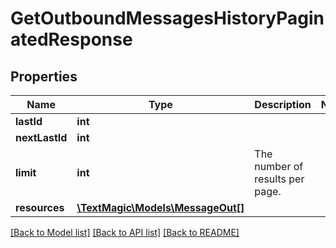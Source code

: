 # GetOutboundMessagesHistoryPaginatedResponse

## Properties
Name | Type | Description | Notes
------------ | ------------- | ------------- | -------------
**lastId** | **int** |  | 
**nextLastId** | **int** |  | 
**limit** | **int** | The number of results per page. | 
**resources** | [**\TextMagic\Models\MessageOut[]**](MessageOut.md) |  | 

[[Back to Model list]](../README.md#documentation-for-models) [[Back to API list]](../README.md#documentation-for-api-endpoints) [[Back to README]](../README.md)


